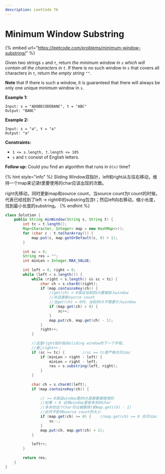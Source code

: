 ```yaml
---
description: LeetCode 76
---
```


# Minimum Window Substring

{% embed url="https://leetcode.com/problems/minimum-window-substring/" %}

Given two strings `s` and `t`, return _the minimum window in `s` which will contain all the characters in `t`_. If there is no such window in `s` that covers all characters in `t`, return _the empty string `""`_.

**Note** that If there is such a window, it is guaranteed that there will always be only one unique minimum window in `s`.

**Example 1:**

```
Input: s = "ADOBECODEBANC", t = "ABC"
Output: "BANC"
```

**Example 2:**

```
Input: s = "a", t = "a"
Output: "a"
```

**Constraints:**

* `1 <= s.length, t.length <= 105`
* `s` and `t` consist of English letters.

&#x20;**Follow up:** Could you find an algorithm that runs in `O(n)` time?

{% hint style="info" %}
Sliding Window双指针，left和right从左往右移动，维持一个map来记录t里要使用的char应该出现的次数。

right先移动，同时更新map和source count，当source count为t count的时候，代表已经找到了left -> right中的substring包含t；然后left向右移动，缩小长度，找到最小长度的substring。
{% endhint %}

```java
class Solution {
    public String minWindow(String s, String t) {
        int tc = t.length();
        Map<Character, Integer> map = new HashMap<>();
        for (char c : t.toCharArray()) {
            map.put(c, map.getOrDefault(c, 0) + 1);
        }
        
        int sc = 0;
        String res = "";
        int minLen = Integer.MAX_VALUE;
        
        int left = 0, right = 0;
        while (left < s.length()) {
            while (right < s.length() && sc < tc) {
                char ch = s.charAt(right);
                if (map.containsKey(ch)) {
                    //get(ch) > 0保证当前的ch要被放入window
                    //并且更新source count
                    //当get(ch) = 0时，当前的ch不需要计入window
                    if (map.get(ch) > 0) {
                        sc++;
                    }
                    map.put(ch, map.get(ch) - 1);
                }
                right++;
            }
            
            //这里right指针指向sliding window的下一个字母。
            //看👆right++；
            if (sc >= tc) {        //sc == tc更严格也可以ac
                if (minLen > right - left) {
                    minLen = right - left;
                    res = s.substring(left, right);
                }
            }
            
            char ch = s.charAt(left);
            if (map.containsKey(ch)) {
            
                // >= 0保证window里的ch是都要被使用的
                //如果 < 0 证明window里有多余的char
                //多余的这个char可以被删除(即map.get(ch) - 1)
                //此时不影响source count的大小
                if (map.get(ch) >= 0) {    //map.get(ch) == 0 也可以ac
                    sc--;
                }
                map.put(ch, map.get(ch) + 1);
            }
            
            left++;
        }
        
        return res;
    }
}
```
